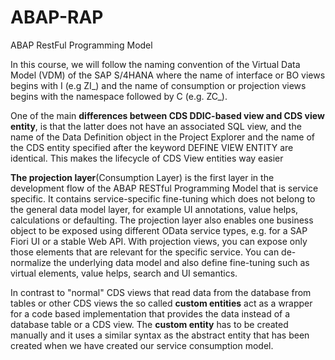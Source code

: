 # ABAP-RAP
ABAP RestFul Programming Model

In this course, we will follow the naming convention of the Virtual Data Model (VDM) of the SAP S/4HANA where the name of interface or BO views begins with <namespace>I (e.g ZI_) and the name of consumption or projection views begins with the namespace followed by <namespace>C (e.g. ZC_).

One of the main **differences between CDS DDIC-based view and CDS view entity**, is that the latter does not have an associated SQL view, and the name of the Data Definition object in the Project Explorer and the name of the CDS entity specified after the keyword DEFINE VIEW ENTITY are identical. This makes the lifecycle of CDS View entities way easier

**The projection layer**(Consumption Layer) is the first layer in the development flow of the ABAP RESTful Programming Model that is service specific. It contains service-specific fine-tuning which does not belong to the general data model layer, for example UI annotations, value helps, calculations or defaulting. The projection layer also enables one business object to be exposed using different OData service types, e.g. for a SAP Fiori UI or a stable Web API.
With projection views, you can expose only those elements that are relevant for the specific service. You can de-normalize the underlying data model and also define fine-tuning such as virtual elements, value helps, search and UI semantics.

In contrast to "normal" CDS views that read data from the database from tables or other CDS views the so called **custom entities** act as a wrapper for a code based implementation that provides the data instead of a database table or a CDS view. The **custom entity** has to be created manually and it uses a similar syntax as the abstract entity that has been created when we have created our service consumption model.

